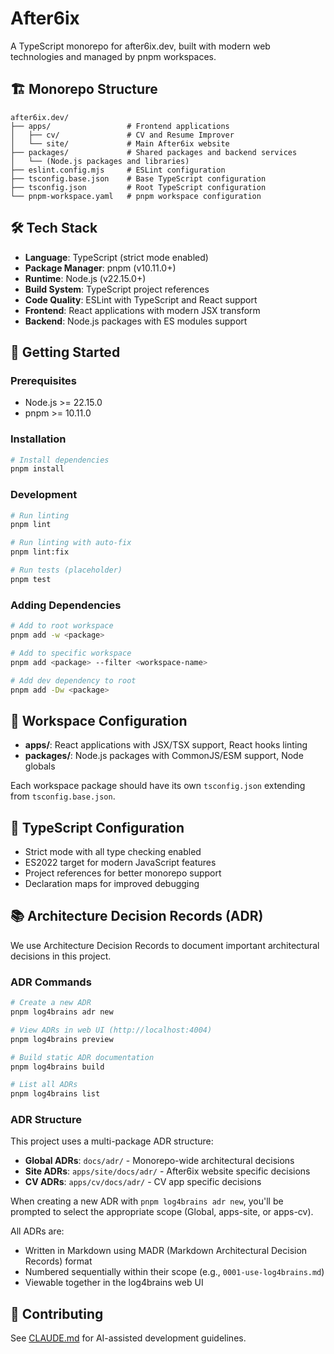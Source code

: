 # After6ix

A TypeScript monorepo for after6ix.dev, built with modern web technologies and managed by pnpm workspaces.

## 🏗️ Monorepo Structure

```
after6ix.dev/
├── apps/                 # Frontend applications
│   ├── cv/               # CV and Resume Improver
│   └── site/             # Main After6ix website
├── packages/             # Shared packages and backend services
│   └── (Node.js packages and libraries)
├── eslint.config.mjs     # ESLint configuration
├── tsconfig.base.json    # Base TypeScript configuration
├── tsconfig.json         # Root TypeScript configuration
└── pnpm-workspace.yaml   # pnpm workspace configuration
```

## 🛠️ Tech Stack

- **Language**: TypeScript (strict mode enabled)
- **Package Manager**: pnpm (v10.11.0+)
- **Runtime**: Node.js (v22.15.0+)
- **Build System**: TypeScript project references
- **Code Quality**: ESLint with TypeScript and React support
- **Frontend**: React applications with modern JSX transform
- **Backend**: Node.js packages with ES modules support

## 🚀 Getting Started

### Prerequisites

- Node.js >= 22.15.0
- pnpm >= 10.11.0

### Installation

```bash
# Install dependencies
pnpm install
```

### Development

```bash
# Run linting
pnpm lint

# Run linting with auto-fix
pnpm lint:fix

# Run tests (placeholder)
pnpm test
```

### Adding Dependencies

```bash
# Add to root workspace
pnpm add -w <package>

# Add to specific workspace
pnpm add <package> --filter <workspace-name>

# Add dev dependency to root
pnpm add -Dw <package>
```

## 📁 Workspace Configuration

- **apps/**: React applications with JSX/TSX support, React hooks linting
- **packages/**: Node.js packages with CommonJS/ESM support, Node globals

Each workspace package should have its own `tsconfig.json` extending from `tsconfig.base.json`.

## 🔧 TypeScript Configuration

- Strict mode with all type checking enabled
- ES2022 target for modern JavaScript features
- Project references for better monorepo support
- Declaration maps for improved debugging

## 📚 Architecture Decision Records (ADR)

We use Architecture Decision Records to document important architectural decisions in this project.

### ADR Commands

```bash
# Create a new ADR
pnpm log4brains adr new

# View ADRs in web UI (http://localhost:4004)
pnpm log4brains preview

# Build static ADR documentation
pnpm log4brains build

# List all ADRs
pnpm log4brains list
```

### ADR Structure

This project uses a multi-package ADR structure:

- **Global ADRs**: `docs/adr/` - Monorepo-wide architectural decisions
- **Site ADRs**: `apps/site/docs/adr/` - After6ix website specific decisions
- **CV ADRs**: `apps/cv/docs/adr/` - CV app specific decisions

When creating a new ADR with `pnpm log4brains adr new`, you'll be prompted to select the appropriate scope (Global, apps-site, or apps-cv).

All ADRs are:
- Written in Markdown using MADR (Markdown Architectural Decision Records) format
- Numbered sequentially within their scope (e.g., `0001-use-log4brains.md`)
- Viewable together in the log4brains web UI

## 📝 Contributing

See [CLAUDE.md](./CLAUDE.md) for AI-assisted development guidelines.